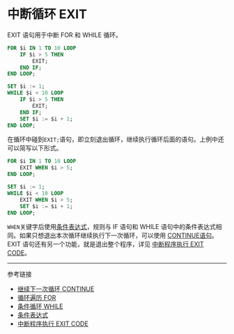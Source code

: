 # 中断循环 EXIT

EXIT 语句用于中断 FOR 和 WHILE 循环。

```sql
FOR $i IN 1 TO 10 LOOP
    IF $i > 5 THEN
        EXIT;
    END IF;
END LOOP;

SET $i := 1;
WHILE $i < 10 LOOP
    IF $i > 5 THEN
        EXIT;
    END IF;
    SET $i := $i + 1;
END LOOP;
```

在循环中碰到`EXIT;`语句，即立刻退出循环，继续执行循环后面的语句。上例中还可以简写以下形式。

```sql
FOR $i IN 1 TO 10 LOOP
    EXIT WHEN $i > 5;
END LOOP;

SET $i := 1;
WHILE $i < 10 LOOP
    EXIT WHEN $i > 5;
    SET $i := $i + 1;
END LOOP;
```

`WHEN`关键字后使用[条件表达式](/pql/condition.md)，规则与 IF 语句和 WHILE 语句中的条件表达式相同。如果只想退出本次循环继续执行下一次循环，可以使用 [CONTINUE语句](/pql/continue.md)。EXIT 语句还有另一个功能，就是退出整个程序，详见 [中断程序执行 EXIT CODE](/pql/exit-code.md)。

---
参考链接

* [继续下一次循环 CONTINUE](/pql/continue.md)
* [循环遍历 FOR](/pql/for.md)
* [条件循环 WHILE](/pql/while.md)
* [条件表达式](/pql/condition.md)
* [中断程序执行 EXIT CODE](/pql/exit-code.md)